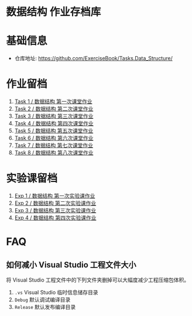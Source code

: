 # 数据结构 作业存档库

# 基础信息
- 仓库地址: <https://github.com/ExerciseBook/Tasks.Data_Structure/>

# 作业留档
1. [Task 1 / 数据结构 第一次课堂作业](Task1/)
2. [Task 2 / 数据结构 第二次课堂作业](Task2/)
3. [Task 3 / 数据结构 第三次课堂作业](Task3/)
4. [Task 4 / 数据结构 第四次课堂作业](Task4/)
4. [Task 5 / 数据结构 第五次课堂作业](Task5/)
4. [Task 6 / 数据结构 第六次课堂作业](Task6/)
4. [Task 7 / 数据结构 第七次课堂作业](Task7/)
4. [Task 8 / 数据结构 第八次课堂作业](Task8/)

# 实验课留档
1. [Exp 1 / 数据结构 第一次实验课作业](Exp1/)
2. [Exp 2 / 数据结构 第二次实验课作业](Exp2/)
2. [Exp 3 / 数据结构 第三次实验课作业](Exp3/)
2. [Exp 4 / 数据结构 第四次实验课作业](Exp4/)

# FAQ
## 如何减小 Visual Studio 工程文件大小
将 Visual Studio 工程文件中的下列文件夹删掉可以大幅度减少工程压缩包体积。
1. ```.vs``` Visual Studio 临时信息储存目录
2. ```Debug``` 默认调试编译目录
3. ```Release``` 默认发布编译目录